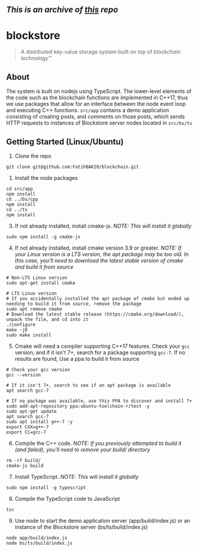 ## *This is an archive of [this](https://github.com/FatihBAKIR/blockstore) repo*

# blockstore

>A distributed key-value storage system built on top of *blockchain technology*™

## About

The system is built on nodejs using TypeScript. The lower-level elements of the code such as the blockchain functions are implemented in C++17, thus we use packages that allow for an interface between the node event loop and executing C++ functions. `src/app` contains a demo application consisting of creating posts, and comments on those posts, which sends HTTP requests to instances of Blockstore server nodes located in `src/bs/ts`

## Getting Started (Linux/Ubuntu)

1. Clone the repo

```console
git clone git@github.com:FatihBAKIR/blockchain.git
```

1. Install the node packages

```console
cd src/app
npm install
cd ../bs/cpp
npm install
cd ../ts
npm install
```

3. If not already installed, install cmake-js. *NOTE: This will install it globally*

```console
sudo npm install -g cmake-js
```

4. If not already installed, install cmake version 3.9 or greater. *NOTE: If your Linux version is a LTS version, the apt package may be too old. In this case, you'll need to download the latest stable version of cmake and build it from source*

```console
# Non-LTS Linux version
sudo apt-get install cmake

# LTS Linux version
# If you accidentally installed the apt package of cmake but ended up needing to build it from source, remove the package
sudo apt remove cmake
# Download the latest stable release (https://cmake.org/download/), unpack the file, and cd into it
./configure
make -j8
sudo make install
```

5. Cmake will need a compiler supporting C++17 features. Check your `gcc` version, and if it isn't 7+, search for a package supporting `gcc-7`. If no results are found, Use a ppa to build it from source

```console
# Check your gcc version
gcc --version

# If it isn't 7+, search to see if an apt package is available
apt search gcc-7

# If no package was available, use this PPA to discover and install 7+
sudo add-apt-repository ppa:ubuntu-toolchain-r/test -y
sudo apt-get update
apt search gcc-7
sudo apt install g++-7 -y
export CXX=g++-7
export CC=gcc-7
```

6. Compile the C++ code. *NOTE: If you previously attempted to build it (and failed), you'll need to remove your build/ directory*

```console
rm -rf build/
cmake-js build
```

7. Install TypeScript. *NOTE: This will install it globally*

```console
sudo npm install -g typescript
```

8. Compile the TypeScript code to JavaScript

```console
tsc
```

9. Use node to start the demo application server (app/build/index.js) or an instance of the Blockstore server (bs/ts/build/index.js)

```console
node app/build/index.js
node bs/ts/build/index.js
```
